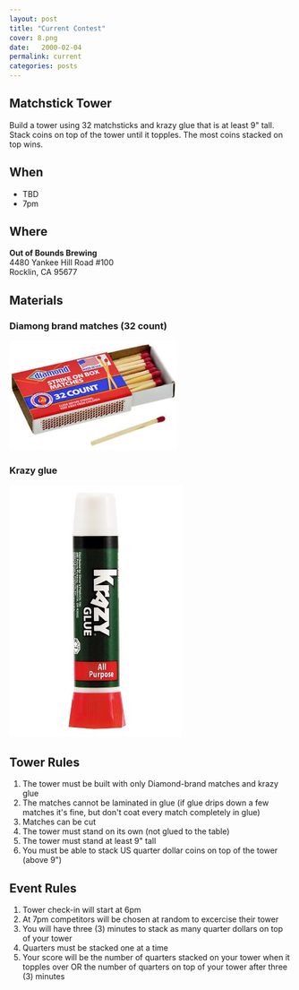 ```yaml
---
layout: post
title: "Current Contest"
cover: 8.png
date:   2000-02-04
permalink: current
categories: posts
---
```


## Matchstick Tower

Build a tower using 32 matchsticks and krazy glue that is at least 9" tall. Stack coins on top of the tower until it topples. The most coins stacked on top wins.

## When

 * TBD
 * 7pm

## Where

**Out of Bounds Brewing**<br>
4480 Yankee Hill Road #100<br>
Rocklin, CA 95677<br>

## Materials

### Diamong brand matches (32 count)

![Matches](https://raw.githubusercontent.com/EngiGames/engigames.github.io/master/event_pics/04_MatchstickTower/matches.png "Matches")

### Krazy glue

![Glue](https://raw.githubusercontent.com/EngiGames/engigames.github.io/master/event_pics/04_MatchstickTower/glue.png "Glue")

## Tower Rules

 1. The tower must be built with only Diamond-brand matches and krazy glue
 2. The matches cannot be laminated in glue (if glue drips down a few matches it's fine, but don't coat every match completely in glue)
 3. Matches can be cut
 4. The tower must stand on its own (not glued to the table)
 5. The tower must stand at least 9" tall
 6. You must be able to stack US quarter dollar coins on top of the tower (above 9")

## Event Rules

 1. Tower check-in will start at 6pm
 2. At 7pm competitors will be chosen at random to excercise their tower
 3. You will have three (3) minutes to stack as many quarter dollars on top of your tower
 4. Quarters must be stacked one at a time
 5. Your score will be the number of quarters stacked on your tower when it topples over OR the number of quarters on top of your tower after three (3) minutes

